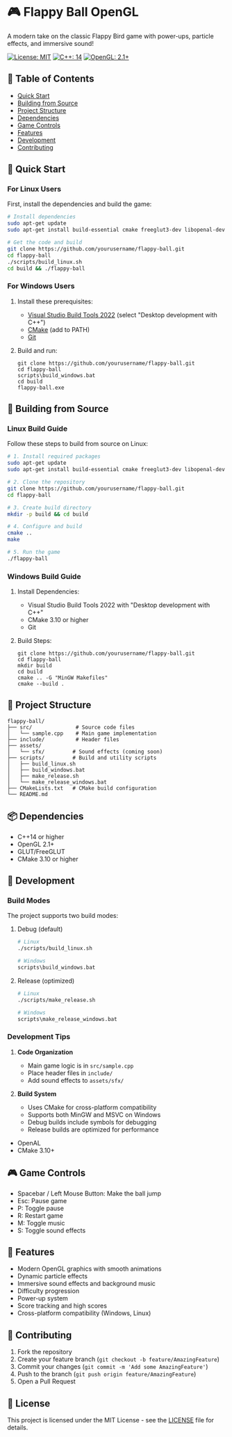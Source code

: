# 🎮 Flappy Ball OpenGL

A modern take on the classic Flappy Bird game with power-ups, particle effects, and immersive sound!

[![License: MIT](https://img.shields.io/badge/License-MIT-yellow.svg)](https://opensource.org/licenses/MIT)
[![C++: 14](https://img.shields.io/badge/C%2B%2B-14-blue.svg)](https://en.cppreference.com/w/cpp/14)
[![OpenGL: 2.1+](https://img.shields.io/badge/OpenGL-2.1%2B-red.svg)](https://www.opengl.org/)

## 📜 Table of Contents

- [Quick Start](#-quick-start)
- [Building from Source](#-building-from-source)
- [Project Structure](#-project-structure)
- [Dependencies](#-dependencies)
- [Game Controls](#-game-controls)
- [Features](#-features)
- [Development](#-development)
- [Contributing](#-contributing)

## 🚀 Quick Start

### For Linux Users

First, install the dependencies and build the game:

```bash
# Install dependencies
sudo apt-get update
sudo apt-get install build-essential cmake freeglut3-dev libopenal-dev

# Get the code and build
git clone https://github.com/yourusername/flappy-ball.git
cd flappy-ball
./scripts/build_linux.sh
cd build && ./flappy-ball
```

### For Windows Users

1. Install these prerequisites:

   - [Visual Studio Build Tools 2022](https://visualstudio.microsoft.com/downloads/) (select "Desktop development with C++")
   - [CMake](https://cmake.org/download/) (add to PATH)
   - [Git](https://git-scm.com/download/win)

2. Build and run:

   ```batch
   git clone https://github.com/yourusername/flappy-ball.git
   cd flappy-ball
   scripts\build_windows.bat
   cd build
   flappy-ball.exe
   ```

## 🔨 Building from Source

### Linux Build Guide

Follow these steps to build from source on Linux:

```bash
# 1. Install required packages
sudo apt-get update
sudo apt-get install build-essential cmake freeglut3-dev libopenal-dev

# 2. Clone the repository
git clone https://github.com/yourusername/flappy-ball.git
cd flappy-ball

# 3. Create build directory
mkdir -p build && cd build

# 4. Configure and build
cmake ..
make

# 5. Run the game
./flappy-ball
```

### Windows Build Guide

1. Install Dependencies:

   - Visual Studio Build Tools 2022 with "Desktop development with C++"
   - CMake 3.10 or higher
   - Git

2. Build Steps:

   ```batch
   git clone https://github.com/yourusername/flappy-ball.git
   cd flappy-ball
   mkdir build
   cd build
   cmake .. -G "MinGW Makefiles"
   cmake --build .
   ```

## 📂 Project Structure

```plaintext
flappy-ball/
├── src/              # Source code files
│   └── sample.cpp    # Main game implementation
├── include/          # Header files
├── assets/
│   └── sfx/         # Sound effects (coming soon)
├── scripts/         # Build and utility scripts
│   ├── build_linux.sh
│   ├── build_windows.bat
│   ├── make_release.sh
│   └── make_release_windows.bat
├── CMakeLists.txt   # CMake build configuration
└── README.md
```

## 📦 Dependencies

- C++14 or higher
- OpenGL 2.1+
- GLUT/FreeGLUT
- CMake 3.10 or higher

## 🔧 Development

### Build Modes

The project supports two build modes:

1. Debug (default)

   ```bash
   # Linux
   ./scripts/build_linux.sh

   # Windows
   scripts\build_windows.bat
   ```

2. Release (optimized)

   ```bash
   # Linux
   ./scripts/make_release.sh

   # Windows
   scripts\make_release_windows.bat
   ```

### Development Tips

1. **Code Organization**

   - Main game logic is in `src/sample.cpp`
   - Place header files in `include/`
   - Add sound effects to `assets/sfx/`

2. **Build System**
   - Uses CMake for cross-platform compatibility
   - Supports both MinGW and MSVC on Windows
   - Debug builds include symbols for debugging
   - Release builds are optimized for performance

- OpenAL
- CMake 3.10+

## 🎮 Game Controls

- Spacebar / Left Mouse Button: Make the ball jump
- Esc: Pause game
- P: Toggle pause
- R: Restart game
- M: Toggle music
- S: Toggle sound effects

## 🌟 Features

- Modern OpenGL graphics with smooth animations
- Dynamic particle effects
- Immersive sound effects and background music
- Difficulty progression
- Power-up system
- Score tracking and high scores
- Cross-platform compatibility (Windows, Linux)

## 👥 Contributing

1. Fork the repository
2. Create your feature branch (`git checkout -b feature/AmazingFeature`)
3. Commit your changes (`git commit -m 'Add some AmazingFeature'`)
4. Push to the branch (`git push origin feature/AmazingFeature`)
5. Open a Pull Request

## 📄 License

This project is licensed under the MIT License - see the [LICENSE](LICENSE) file for details.
